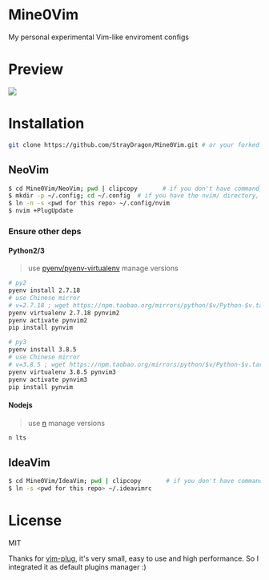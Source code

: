 # Mine0Vim
My personal experimental Vim-like enviroment configs

# Preview

![](https://s1.ax1x.com/2020/04/02/GtPMGR.png)

# Installation
```bash
git clone https://github.com/StrayDragon/Mine0Vim.git # or your forked repo
```

## NeoVim
```bash
$ cd Mine0Vim/NeoVim; pwd | clipcopy       # if you don't have command clipcopy, just copy the `pwd` of this repo
$ mkdir -p ~/.config; cd ~/.config  # if you have the nvim/ directory, just backup it(rename to another directory)
$ ln -n -s <pwd for this repo> ~/.config/nvim
$ nvim +PlugUpdate
```

### Ensure other deps
#### Python2/3
> use [pyenv/pyenv-virtualenv](https://github.com/pyenv/pyenv-installer) manage versions
```bash
# py2
pyenv install 2.7.18
# use Chinese mirror
# v=2.7.18 ; wget https://npm.taobao.org/mirrors/python/$v/Python-$v.tar.xz -P ~/.pyenv/cache/;pyenv install $v
pyenv virtualenv 2.7.18 pynvim2
pyenv activate pynvim2
pip install pynvim

# py3
pyenv install 3.8.5
# use Chinese mirror
# v=3.8.5 ; wget https://npm.taobao.org/mirrors/python/$v/Python-$v.tar.xz -P ~/.pyenv/cache/;pyenv install $v
pyenv virtualenv 3.8.5 pynvim3
pyenv activate pynvim3
pip install pynvim
```
#### Nodejs 
> use [n](https://github.com/tj/n)  manage versions
```bash
n lts
```

## IdeaVim
```bash
$ cd Mine0Vim/IdeaVim; pwd | clipcopy       # if you don't have command clipcopy, just copy the `pwd` of this repo
$ ln -s <pwd for this repo> ~/.ideavimrc
```

# License

MIT

Thanks for [vim-plug](https://github.com/junegunn/vim-plug), it's very small, easy to use and high performance.
So I integrated it as default plugins manager :)

